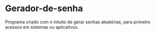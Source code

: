 # Gerador-de-senha
Programa criado com o intuito de gerar senhas aleatórias, para primeiro acessos em sistemas ou aplicativos.
